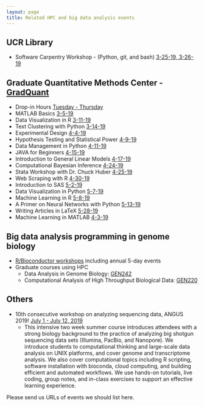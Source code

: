 ```yaml
---
layout: page
title: Related HPC and big data analysis events
---
```


## UCR Library
* Software Carpentry Workshop - (Python, git, and bash) [3-25-19, 3-26-19](https://library.ucr.edu/about/events/software-carpentry-workshop-2)

## Graduate Quantitative Methods Center - [GradQuant](https://gradquant.ucr.edu/workshops-w19/) 

* Drop-in Hours [Tuesday - Thursday](https://gradquant.ucr.edu/gq-calendar/)
* MATLAB Basics [3-5-19](https://www.google.com/calendar/event?eid=NTNqN3BpNWVlbzhmcDZhcDdqZjBwY2hzMGQgNmRpN243YjdkZDF1ZHVqZWkxb2FtajVtZWNAZw&ctz=America/Los_Angeles)
* Data Visualization in R [3-11-19](https://www.google.com/calendar/event?eid=MDRkMHQ4c29zamYya2VoZjNvNXYxcm9uajYgNmRpN243YjdkZDF1ZHVqZWkxb2FtajVtZWNAZw&ctz=America/Los_Angeles)
* Text Clustering with Python [3-14-19](https://www.google.com/calendar/event?eid=M211ZGhqdmczaTdpZ3JiOGprcDhkNHA2NDggNmRpN243YjdkZDF1ZHVqZWkxb2FtajVtZWNAZw&ctz=America/Los_Angeles)
* Experimental Design [4-4-19](https://www.google.com/calendar/event?eid=NDRmaHZ2dGg3bWtpZzc4ZDdrYmQya2hrcW0gNmRpN243YjdkZDF1ZHVqZWkxb2FtajVtZWNAZw&ctz=America/Los_Angeles)
* Hypothesis Testing and Statistical Power [4-9-19](https://www.google.com/calendar/event?eid=MXVxN2ZlOGdtMmoydWpuY2dtM2llajJyNnMgNmRpN243YjdkZDF1ZHVqZWkxb2FtajVtZWNAZw&ctz=America/Los_Angeles)
* Data Management in Python [4-11-19](https://www.google.com/calendar/event?eid=MHVsOWdwcWN2azAyZmQ2bHZucGJicGNjZzcgNmRpN243YjdkZDF1ZHVqZWkxb2FtajVtZWNAZw&ctz=America/Los_Angeles)
* JAVA for Beginners [4-15-19](https://www.google.com/calendar/event?eid=MW5sczJxamY3ZnVwMWI1YmcyZTNoZGNwZ2QgNmRpN243YjdkZDF1ZHVqZWkxb2FtajVtZWNAZw&ctz=America/Los_Angeles)
* Introduction to General Linear Models [4-17-19](https://www.google.com/calendar/event?eid=MDhtZzBudXB0c3A2MDhtcHZvb2hnaGQ0MmsgNmRpN243YjdkZDF1ZHVqZWkxb2FtajVtZWNAZw&ctz=America/Los_Angeles)
* Computational Bayesian Inference [4-24-19](https://www.google.com/calendar/event?eid=MThrdWR2djdhdm5kMGU0czBzN3RlMzllNWogNmRpN243YjdkZDF1ZHVqZWkxb2FtajVtZWNAZw&ctz=America/Los_Angeles)
* Stata Workshop with Dr. Chuck Huber [4-25-19](https://www.google.com/calendar/event?eid=M2k3ajd1a2pscjByZGZxdHNnNDQ5MW1jMHEgNmRpN243YjdkZDF1ZHVqZWkxb2FtajVtZWNAZw&ctz=America/Los_Angeles)
* Web Scraping with R [4-30-19](https://www.google.com/calendar/event?eid=NzcwbG5iaHMxdW4yajZnb2J1NDJ2ZHU5aGsgNmRpN243YjdkZDF1ZHVqZWkxb2FtajVtZWNAZw&ctz=America/Los_Angeles)
* Introduction to SAS [5-2-19](https://www.google.com/calendar/event?eid=Mjc0YWRpaDliM2FxcXY3NGE0dTJmbmRsNGcgNmRpN243YjdkZDF1ZHVqZWkxb2FtajVtZWNAZw&ctz=America/Los_Angeles)
* Data Visualization in Python [5-7-19](https://www.google.com/calendar/event?eid=Mm5hNDJrdGsyZWlmdjQ1ODdiaWpwMWxjcGcgNmRpN243YjdkZDF1ZHVqZWkxb2FtajVtZWNAZw&ctz=America/Los_Angeles)
* Machine Learning in R [5-8-19](https://www.google.com/calendar/event?eid=MWNvOXVwY3J1b201dXMxN2gyMTA1YzZvZWMgNmRpN243YjdkZDF1ZHVqZWkxb2FtajVtZWNAZw&ctz=America/Los_Angeles)
* A Primer on Neural Networks with Python [5-13-19](https://www.google.com/calendar/event?eid=MHU0czlwdGFvYTA4NTliaXY4dmk0bjI2aWIgNmRpN243YjdkZDF1ZHVqZWkxb2FtajVtZWNAZw&ctz=America/Los_Angeles)
* Writing Articles in LaTeX [5-28-19](https://www.google.com/calendar/event?eid=MDRiNTk3bGhwa2ZuaXBmdjFyMDJ1Z3FzaDUgNmRpN243YjdkZDF1ZHVqZWkxb2FtajVtZWNAZw&ctz=America/Los_Angeles)
* Machine Learning in MATLAB [4-3-19](https://www.google.com/calendar/event?eid=MnNoZmJzY2xoaXMyYjhlaTE3aTFxNGZoaHYgNmRpN243YjdkZDF1ZHVqZWkxb2FtajVtZWNAZw&ctz=America/Los_Angeles)


## Big data analysis programming in genome biology

* [R/Bioconductor workshops](http://girke.bioinformatics.ucr.edu/tutorials/) including annual 5-day events
* Graduate courses using HPC
    * Data Analysis in Genome Biology: [GEN242](http://girke.bioinformatics.ucr.edu/GEN242/mydoc/home.html)
    * Computational Analysis of High Throughput Biological Data: [GEN220](http://hyphaltip.github.io/GEN220_2015/) 

## Others

* 10th consecutive workshop on analyzing sequencing data, ANGUS 2019! [July 1 - July 12, 2019](https://urldefense.proofpoint.com/v2/url?u=http-3A__ivory.idyll.org_dibsi_ANGUS.html&d=DwMFaQ&c=7ypwAowFJ8v-mw8AB-SdSueVQgSDL4HiiSaLK01W8HA&r=BRiKNvDIpcjDzQtuD9o7xA&m=apazdjJLUAfEZcBrwKdSnA8TUiYgiNlo4amo9o--Sm4&s=SrRrQxw086wzYgiHKEEWuC0xwy86BKkGDyEk65rvrBU&e=)
    * This intensive two week summer course introduces attendees with a strong biology background to the practice of analyzing big shotgun sequencing data sets (Illumina, PacBio, and Nanopore). We introduce students to computational thinking and large-scale data analysis on UNIX platforms, and cover genome and transcriptome analysis. We also cover computational topics including R scripting, software installation with bioconda, cloud computing, and building efficient and automated workflows. We use hands-on tutorials, live coding, group notes, and in-class exercises to support an effective learning experience.

Please send us URLs of events we should list here.



